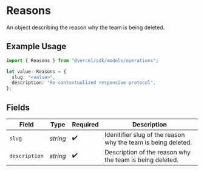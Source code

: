 # Reasons

An object describing the reason why the team is being deleted.

## Example Usage

```typescript
import { Reasons } from "@vercel/sdk/models/operations";

let value: Reasons = {
  slug: "<value>",
  description: "Re-contextualized responsive protocol",
};
```

## Fields

| Field                                                         | Type                                                          | Required                                                      | Description                                                   |
| ------------------------------------------------------------- | ------------------------------------------------------------- | ------------------------------------------------------------- | ------------------------------------------------------------- |
| `slug`                                                        | *string*                                                      | :heavy_check_mark:                                            | Idenitifier slug of the reason why the team is being deleted. |
| `description`                                                 | *string*                                                      | :heavy_check_mark:                                            | Description of the reason why the team is being deleted.      |